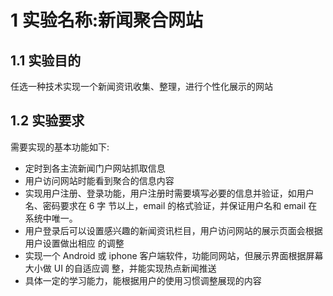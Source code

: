 # 1 实验名称:新闻聚合网站
## 1.1 实验目的 
任选一种技术实现一个新闻资讯收集、整理，进行个性化展示的网站
## 1.2 实验要求
需要实现的基本功能如下:
* 定时到各主流新闻门户网站抓取信息
* 用户访问网站时能看到聚合的信息内容
* 实现用户注册、登录功能，用户注册时需要填写必要的信息并验证，如用户名、密码要求在 6 字
节以上，email 的格式验证，并保证用户名和 email 在系统中唯一。
* 用户登录后可以设置感兴趣的新闻资讯栏目，用户访问网站的展示页面会根据用户设置做出相应
的调整
* 实现一个 Android 或 iphone 客户端软件，功能同网站，但展示界面根据屏幕大小做 UI 的自适应调
整，并能实现热点新闻推送
* 具体一定的学习能力，能根据用户的使用习惯调整展现的内容
